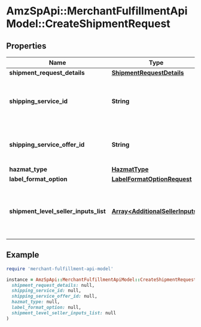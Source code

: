 # AmzSpApi::MerchantFulfillmentApiModel::CreateShipmentRequest

## Properties

| Name | Type | Description | Notes |
| ---- | ---- | ----------- | ----- |
| **shipment_request_details** | [**ShipmentRequestDetails**](ShipmentRequestDetails.md) |  |  |
| **shipping_service_id** | **String** | An Amazon-defined shipping service identifier. |  |
| **shipping_service_offer_id** | **String** | Identifies a shipping service order made by a carrier. | [optional] |
| **hazmat_type** | [**HazmatType**](HazmatType.md) |  | [optional] |
| **label_format_option** | [**LabelFormatOptionRequest**](LabelFormatOptionRequest.md) |  | [optional] |
| **shipment_level_seller_inputs_list** | [**Array&lt;AdditionalSellerInputs&gt;**](AdditionalSellerInputs.md) | A list of additional seller input pairs required to purchase shipping. | [optional] |

## Example

```ruby
require 'merchant-fulfillment-api-model'

instance = AmzSpApi::MerchantFulfillmentApiModel::CreateShipmentRequest.new(
  shipment_request_details: null,
  shipping_service_id: null,
  shipping_service_offer_id: null,
  hazmat_type: null,
  label_format_option: null,
  shipment_level_seller_inputs_list: null
)
```


